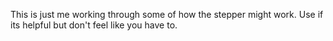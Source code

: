 This is just me working through some of how the stepper might work.  Use if its helpful but don't feel like you have to. 
